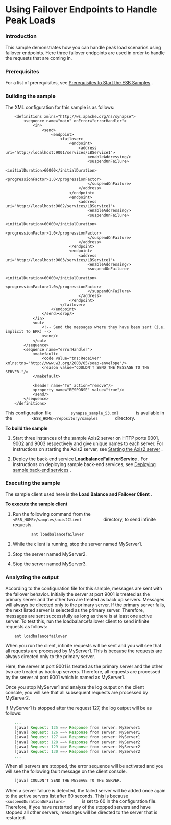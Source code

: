 # Using Failover Endpoints to Handle Peak Loads

### Introduction

This sample demonstrates how you can handle peak load scenarios using
failover endpoints. Here three failover endpoints are used in order to
handle the requests that are coming in.

### Prerequisites

For a list of prerequisites, see [Prerequisites to Start the ESB
Samples](https://docs.wso2.com/display/EI650/Setting+Up+the+ESB+Samples#SettingUptheESBSamples-ESBSamplePrerequisites)
.

### Building the sample

The XML configuration for this sample is as follows:

``` 
    <definitions xmlns="http://ws.apache.org/ns/synapse">
        <sequence name="main" onError="errorHandler">
            <in>
                <send>
                    <endpoint>
                        <failover>
                            <endpoint>
                                <address uri="http://localhost:9001/services/LBService1">
                                    <enableAddressing/>
                                    <suspendOnFailure>
                                      <initialDuration>60000</initialDuration>
                                      <progressionFactor>1.0</progressionFactor>
                                    </suspendOnFailure>
                                </address>
                            </endpoint>
                            <endpoint>
                                <address uri="http://localhost:9002/services/LBService1">
                                    <enableAddressing/>
                                    <suspendOnFailure>
                                      <initialDuration>60000</initialDuration>
                                      <progressionFactor>1.0</progressionFactor>
                                    </suspendOnFailure>
                                </address>
                            </endpoint>
                            <endpoint>
                                <address uri="http://localhost:9003/services/LBService1">
                                    <enableAddressing/>
                                    <suspendOnFailure>
                                      <initialDuration>60000</initialDuration>
                                      <progressionFactor>1.0</progressionFactor>
                                    </suspendOnFailure>
                                </address>
                            </endpoint>
                        </failover>
                    </endpoint>
                </send><drop/>
            </in>
            <out>
                <!-- Send the messages where they have been sent (i.e. implicit To EPR) -->
                <send/>
            </out>
        </sequence>
        <sequence name="errorHandler">
            <makefault>
                <code value="tns:Receiver" xmlns:tns="http://www.w3.org/2003/05/soap-envelope"/>
                <reason value="COULDN'T SEND THE MESSAGE TO THE SERVER."/>
            </makefault>
    
            <header name="To" action="remove"/>
            <property name="RESPONSE" value="true"/>
            <send/>
        </sequence>
    </definitions>
```

This configuration file `         synapse_sample_53.xml        ` is
available in the `         <ESB_HOME>/repository/samples        `
directory.

**To build the sample**

1.  Start three instances of the sample Axis2 server on HTTP ports 9001,
    9002 and 9003 respectively and give unique names to each server. For
    instructions on starting the Axis2 server, see [Starting the Axis2
    server](https://docs.wso2.com/display/EI650/Setting+Up+the+ESB+Samples#SettingUptheESBSamples-Axis2server)
    .

2.  Deploy the back-end service **LoadbalanceFailoverService** . For
    instructions on deploying sample back-end services, see [Deploying
    sample back-end
    services](https://docs.wso2.com/display/EI650/Setting+Up+the+ESB+Samples#SettingUptheESBSamples-Backend)
    .

### Executing the sample

The sample client used here is the **Load Balance and Failover Client**
.

**To execute the sample client**

1.  Run the following command from the
    `           <ESB_HOME>/samples/axis2Client          ` directory,
    to send infinite requests.

    ``` bash
            ant loadbalancefailover
    ```

2.  While the client is running, stop the server named MyServer1.
3.  Stop the server named MyServer2.
4.  Stop the server named MyServer3.

### Analyzing the output

According to the configuration file for this sample, messages are sent
with the failover behavior. Initially the server at port 9001 is treated
as the primary server and the other two are treated as back up servers.
Messages will always be directed only to the primary server. If the
primary server fails, the next listed server is selected as the primary
server. Therefore, messages are sent successfully as long as there is at
least one active server. To test this, run the loadbalancefailover
client to send infinite requests as follows:

``` bash
    ant loadbalancefailover
```

When you run the client, infinite requests will be sent and you will see
that all requests are processed by MyServer1. This is because the
requests are always directed only to the primary server.

Here, the server at port 9001 is treated as the primary server and the
other two are treated as back up servers. Therefore, all requests are
processed by the server at port 9001 which is named as MyServer1.

Once you stop MyServer1 and analyze the log output on the client
console, you will see that all subsequent requests are processed by
MyServer2.

If MyServer1 is stopped after the request 127, the log output will be as
follows:

``` java
    ...
    [java] Request: 125 ==> Response from server: MyServer1
    [java] Request: 126 ==> Response from server: MyServer1
    [java] Request: 127 ==> Response from server: MyServer1
    [java] Request: 128 ==> Response from server: MyServer2
    [java] Request: 129 ==> Response from server: MyServer2
    [java] Request: 130 ==> Response from server: MyServer2
    ...
```

When all servers are stopped, the error sequence will be activated and
you will see the following fault message on the client console.

``` java
    [java] COULDN'T SEND THE MESSAGE TO THE SERVER.
```

When a server failure is detected, the failed server will be added once
again to the active servers list after 60 seconds. This is because
`         <suspendDurationOnFailure>        ` is set to 60 in the
configuration file. Therefore, if you have restarted any of the stopped
servers and have stopped all other servers, messages will be directed to
the server that is restarted.